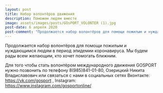 ```yaml
---
layout: post
title: Набор волонтёров движения
description: Поможем людям вместе
image: assets/images/posts/GOsPORT_VOLONTER (1).jpg
post-date: 6 апреля 2020
post-comment: "Продолжается набор волонтёров для помощи пожилым и нуждающимся людям в период эпидемии коронавируса."
---
```


Продолжается набор волонтёров для помощи пожилым и нуждающимся людям в период эпидемии коронавируса. Мы будем рады всем желающим, кто хочет помогать ближним.

 Для того чтобы стать волонтёром международного движения GOSPORT нужно позвонить по телефону 8(985)841-01-80, Озерицкий Никита Владиславович или связаться с нами в социальных сетях Вконтакте: https://vk.com/gosport , Instagram: https://www.instagram.com/gosportonline/
